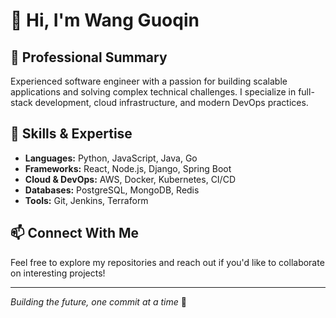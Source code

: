 # 👋 Hi, I'm Wang Guoqin

## 🚀 Professional Summary

Experienced software engineer with a passion for building scalable applications and solving complex technical challenges. I specialize in full-stack development, cloud infrastructure, and modern DevOps practices.

## 💼 Skills & Expertise

- **Languages:** Python, JavaScript, Java, Go
- **Frameworks:** React, Node.js, Django, Spring Boot
- **Cloud & DevOps:** AWS, Docker, Kubernetes, CI/CD
- **Databases:** PostgreSQL, MongoDB, Redis
- **Tools:** Git, Jenkins, Terraform

## 📫 Connect With Me

Feel free to explore my repositories and reach out if you'd like to collaborate on interesting projects!

---

*Building the future, one commit at a time* 🌟
